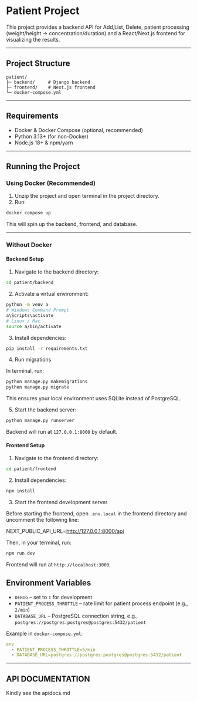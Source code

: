 # Patient Project

This project provides a backend API for Add,List, Delete, patient processing (weight/height → concentration/duration) and a React/Next.js frontend for visualizing the results.

---

## Project Structure

```
patient/
├─ backend/     # Django backend
├─ frontend/    # Next.js frontend
└─ docker-compose.yml
```

---

## Requirements
<!--  -->
- Docker & Docker Compose (optional, recommended)
- Python 3.13+ (for non-Docker)
- Node.js 18+ & npm/yarn

---

## Running the Project

### Using Docker (Recommended)

1. Unzip the project and open terminal in the project directory.
2. Run:

```bash
docker compose up
```

This will spin up the backend, frontend, and database.

---

### Without Docker

#### Backend Setup

1. Navigate to the backend directory:

```bash
cd patient/backend
```

2. Activate a virtual environment:

```bash
python -m venv a
# Windows Command Prompt
a\Scripts\activate
# Linux / Mac
source a/bin/activate
```

3. Install dependencies:

```bash
pip install -r requirements.txt
```
4. Run migrations

In terminal, run:
```bash
python manage.py makemigrations
python manage.py migrate
```
This ensures your local environment uses SQLite instead of PostgreSQL.

5. Start the backend server:

```bash
python manage.py runserver
```

Backend will run at `127.0.0.1:8000` by default.

#### Frontend Setup

1. Navigate to the frontend directory:

```bash
cd patient/frontend
```

2. Install dependencies:

```bash
npm install
```
3. Start the frontend development server

Before starting the frontend, open `.env.local` in the frontend directory and uncomment the following line:

NEXT_PUBLIC_API_URL=http://127.0.0.1:8000/api

Then, in your terminal, run:

```bash
npm run dev
```

Frontend will run at `http://localhost:3000`.

## Environment Variables
<!--  -->
- `DEBUG` – set to `1` for development
- `PATIENT_PROCESS_THROTTLE` – rate limit for patient process endpoint (e.g., `2/min`)
- `DATABASE_URL` – PostgreSQL connection string, e.g., `postgres://postgres:postgres@postgres:5432/patient`

<!--  -->
Example in `docker-compose.yml`:
<!--  -->
```yaml
env
  - PATIENT_PROCESS_THROTTLE=5/min
  - DATABASE_URL=postgres://postgres:postgres@postgres:5432/patient

```
<!--  -->
---
<!--  -->
## API DOCUMENTATION

Kindly see the apidocs.md

